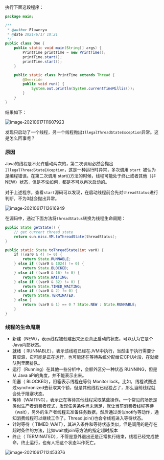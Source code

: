 执行下面这段程序：

```java
package main;

/**
 * @author Floweryu
 * @date 2021/6/17 10:21
 */
public class One {
    public static void main(String[] args) {
        PrintTime printTime = new PrintTime();
        printTime.start();
        printTime.start();
    }

    public static class PrintTime extends Thread {
        @Override
        public void run() {
            System.out.println(System.currentTimeMillis());
        }
    }
}

```

结果如下：

![image-20210617111607923](https://i.loli.net/2021/06/17/sZFExQ8XL2mICco.png)

发现只启动了一个线程，另一个线程抛出`IllegalThreadStateException`异常。这是怎么回事呢？

### 原因

Java的线程是不允许启动两次的，第二次调用必然会抛岀 `IllegalThreadStateEXception`，这是一种运行时异常，多次调用 `start `被认为是编程错误。在第二次调用 start()方法的时候，线程可能处于终止或者其他（非NEW）状态，但是不论如何，都是不可以再次启动的。

对于上述程序，查看`start`源码可以发现，在启动线程前会先对`threadStatus`进行判断，不为0就会抛出异常。

![image-20210617112616949](https://i.loli.net/2021/06/17/rVK1Fn4ykuxZw8C.png)

在源码中，通过下面方法将`threadStatus`转换为线程生命周期：

```java
public State getState() {
    // get current thread state
    return sun.misc.VM.toThreadState(threadStatus);
}

public static State toThreadState(int var0) {
    if ((var0 & 4) != 0) {
        return State.RUNNABLE;
    } else if ((var0 & 1024) != 0) {
        return State.BLOCKED;
    } else if ((var0 & 16) != 0) {
        return State.WAITING;
    } else if ((var0 & 32) != 0) {
        return State.TIMED_WAITING;
    } else if ((var0 & 2) != 0) {
        return State.TERMINATED;
    } else {
        return (var0 & 1) == 0 ? State.NEW : State.RUNNABLE;
    }
}
```

### 线程的生命周期

- 新建（NEW），表示线程被创建出来还没真正启动的状态，可以认为它是个Java内部状态。
- 就绪（ RUNNABLE），表示该线程已经在JVM中执行，当然由于执行需要计算资源，它可能是正在运行，也可能还在等待系统分配给它CPU片段，在就绪队列里面排队。
- 运行（Running）在其他一些分析中，会额外区分一种状态 RUNNING，但是从 Java aPi的角度，并不能表示出来。
- 阻塞（ BLOCKED），阻塞表示线程在等待 Monitor lock。比如，线程试图通过synchronized去获取某个锁，但是其他线程已经独占了，那么当前线程就会处于阻塞状态。
- 等待（WAITING），表示正在等待其他线程采取某些操作。一个常见的场景是类似生产者消费者模式，发现任务条件尚未满足，就让当前消费者线程等待（wait），另外的生产者线程去准备任务数据，然后通过类似notify等动作，通知消费线程可以继续工作了。Thread.join()也会令线程进入等待状态。
- 计时等待（ TIMED_WAIT），其进入条件和等待状态类似，但是调用的是存在超时条件的方法，比如wait或join等方法的指定超时版本
- 终止（ TERMINATED），不管是意外退出还是正常执行结束，线程已经完成使命，终止运行，也有人把这个状态叫作死亡。

![image-20210617112453376](https://i.loli.net/2021/06/17/6b4uiHcdthlBXGe.png)